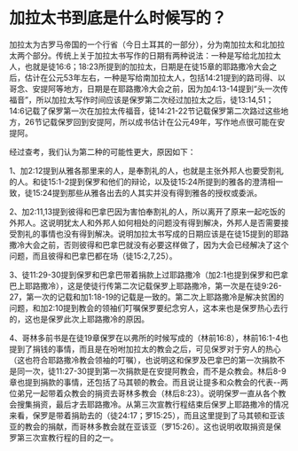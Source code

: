 # 加拉太书到底是什么时候写的？



<p>加拉太为古罗马帝国的一个行省（今日土耳其的一部分），分为南加拉太和北加拉太两个部分。传统上关于加拉太书写作的日期有两种说法：一种是写给北加拉太人，也就是徒16:6；18:23所提到的加拉太，日期是在徒15章的耶路撒冷大会之后，估计在公元53年左右，一种是写给南加拉太人，包括14:21提到的路司得、以哥念、安提阿等地方，日期是在耶路撒冷大会之前，因为加4:13-14提到“头一次传福音”，所以加拉太写作时间应该是保罗第二次经过加拉太之后，徒13:14,51；14:6记载了保罗第一次在加拉太传福音，徒14:21-22节记载保罗第二次路过这些地方，26节记载保罗回到安提阿，所以成书估计在公元49年，写作地点很可能在安提阿。</p>

<p>经过查考，我们认为第二种的可能性更大，原因如下：</p>

<p>1、加2:12提到从雅各那里来的人，是奉割礼的人，也就是主张外邦人也要受割礼的人。和徒15:1-2提到保罗和他们的辩论，以及徒15:24所提到的雅各的澄清相一致，徒15:24提到那些从雅各出去的人其实并没有得到雅各的授权或委派。</p>

<p>2、加2:11,13提到彼得和巴拿巴因为害怕奉割礼的人，所以离开了原来一起吃饭的外邦人。这说明犹太人和外邦人如何相处的问题没有得到解决，外邦人是否需要接受割礼的事情也没有得到解决。说明加拉太书写成的日期应该是在徒15提到的耶路撒冷大会之前，否则彼得和巴拿巴就没有必要这样做了，因为大会已经解决了这个问题，而且彼得和巴拿巴都在场（徒15:2,7,25）。</p>

<p>3、徒11:29-30提到保罗和巴拿巴带着捐款上过耶路撒冷（加2:1也提到保罗和巴拿巴上耶路撒冷），这是使徒行传第二次记载保罗上耶路撒冷，第一次是在徒9:26-27，第一次的记载和加1:18-19的记载是一致的。第二次上耶路撒冷是解决贫困的问题，和加2:10提到教会的领袖们叮嘱保罗要纪念穷人，这本来也是保罗热心去行的，这也是保罗此次上耶路撒冷的原因。</p>

<p>4、哥林多前书是在徒19章保罗在以弗所的时候写成的（林前16:8），林前16:1-4也提到了捐钱的事情，而且是在吩咐加拉太的教会之后，可见保罗对于穷人的热心（这也符合耶路撒冷教会领袖的叮嘱），也说明这和保罗及巴拿巴的第一次捐款不是同一次，徒11:27-30提到第一次捐款是在安提阿教会，而不是众教会。林后8-9章也提到捐款的事情，还包括了马其顿的教会。而且说让提多和众教会的代表--两位弟兄一起带着众教会的捐资去哥林多教会（林后8:23）。说明保罗一直从各个教会搜集捐资，最后才去耶路撒冷。从第三次宣教行程结束后保罗上耶路撒冷的情况来看，保罗是带着捐助去的（徒24:17；罗15:25），而且这里提到了马其顿和亚该亚的教会的捐献，而哥林多教会就在亚该亚（罗15:26）。这也说明收取捐资是保罗第三次宣教行程的目的之一。</p>